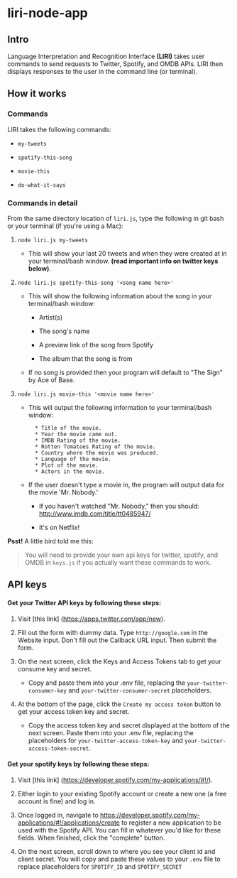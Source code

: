 # liri-node-app

## Intro

Language Interpretation and Recognition Interface **(LIRI)** takes user commands to send requests to Twitter, Spotify, and OMDB APIs. LIRI then displays responses to the user in the command line (or terminal).

## How it works

### Commands

LIRI takes the following commands:

* `my-tweets`

* `spotify-this-song`

* `movie-this`

* `do-what-it-says`

### Commands in detail

From the same directory location of `liri.js`, type the following in git bash or your terminal (if you're using a Mac):

1. `node liri.js my-tweets`

   * This will show your last 20 tweets and when they were created at in your terminal/bash window. **(read important info on twitter keys below)**.

2. `node liri.js spotify-this-song '<song name here>'`

   * This will show the following information about the song in your terminal/bash window:
     
     * Artist(s)
     
     * The song's name
     
     * A preview link of the song from Spotify
     
     * The album that the song is from

   * If no song is provided then your program will default to "The Sign" by Ace of Base.

3. `node liri.js movie-this '<movie name here>'`

   * This will output the following information to your terminal/bash window:

     ```
       * Title of the movie.
       * Year the movie came out.
       * IMDB Rating of the movie.
       * Rotten Tomatoes Rating of the movie.
       * Country where the movie was produced.
       * Language of the movie.
       * Plot of the movie.
       * Actors in the movie.
     ```

   * If the user doesn't type a movie in, the program will output data for the movie 'Mr. Nobody.'
     
     * If you haven't watched "Mr. Nobody," then you should: <http://www.imdb.com/title/tt0485947/>
     
     * It's on Netflix!

**Psst!** A little bird told me this:
> You will need to provide your own api keys for twitter, spotify, and OMDB in `keys.js` if you actually want these commands to work.

## API keys

#### Get your Twitter API keys by following these steps:

1. Visit [this link] (https://apps.twitter.com/app/new).
   
2. Fill out the form with dummy data. Type `http://google.com` in the Website input. Don't fill out the Callback URL input. Then submit the form.
   
3. On the next screen, click the Keys and Access Tokens tab to get your consume key and secret.   
    
    * Copy and paste them into your .env file, replacing the `your-twitter-consumer-key` and `your-twitter-consumer-secret` placeholders.
   
4. At the bottom of the page, click the `Create my access token` button to get your access token key and secret. 
     
    * Copy the access token key and secret displayed at the bottom of the next screen. Paste them into your .env file, replacing the placeholders for `your-twitter-access-token-key` and `your-twitter-access-token-secret`.

#### Get your spotify keys by following these steps:

1. Visit [this link] (https://developer.spotify.com/my-applications/#!/).
   
2. Either login to your existing Spotify account or create a new one (a free account is fine) and log in.

3. Once logged in, navigate to <https://developer.spotify.com/my-applications/#!/applications/create> to register a new application to be used with the Spotify API. You can fill in whatever you'd like for these fields. When finished, click the "complete" button.

4. On the next screen, scroll down to where you see your client id and client secret. You will copy and paste these values to your `.env` file to replace placeholders for `SPOTIFY_ID` and `SPOTIFY_SECRET`
